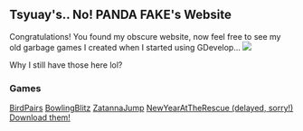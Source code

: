 ## Tsyuay's.. No! PANDA FAKE's Website

Congratulations! You found my obscure website, now feel free to see my old garbage games I created when I started using GDevelop...
![](https://media4.giphy.com/media/v1.Y2lkPTZjMDliOTUyeXluZ2pwdnJkYXJ6bnBwcnVrcHV0cmVxZWQ4MGhheGxyZzBvNHh5byZlcD12MV9pbnRlcm5hbF9naWZfYnlfaWQmY3Q9cw/RjhzlyOGDe0Ryl50xY/giphy.gif)

Why I still have those here lol?

### Games
[BirdPairs](birdpairs/index.html) [BowlingBlitz](bowlingblitz/index.html) [ZatannaJump](zatannajump/index.html) [NewYearAtTheRescue (delayed, sorry!)](newyearrescue_2021/index.html)
[Download them!](https://www.mediafire.com/file/v2jewwj8khbhn31/Panda_Fake%2527s_games.zip/file)
